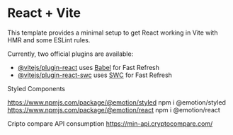 # React + Vite

This template provides a minimal setup to get React working in Vite with HMR and some ESLint rules.

Currently, two official plugins are available:

- [@vitejs/plugin-react](https://github.com/vitejs/vite-plugin-react/blob/main/packages/plugin-react/README.md) uses [Babel](https://babeljs.io/) for Fast Refresh
- [@vitejs/plugin-react-swc](https://github.com/vitejs/vite-plugin-react-swc) uses [SWC](https://swc.rs/) for Fast Refresh

Styled Components

https://www.npmjs.com/package/@emotion/styled
npm i @emotion/styled
https://www.npmjs.com/package/@emotion/react
npm i @emotion/react

Cripto compare API consumption
https://min-api.cryptocompare.com/